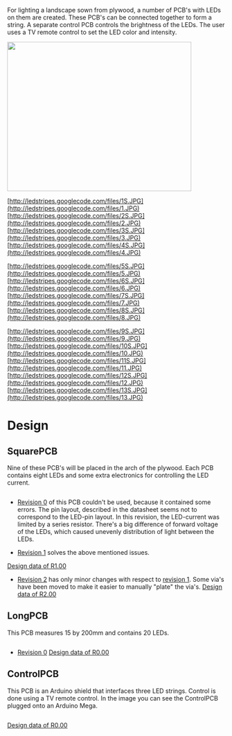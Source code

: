 For lighting a landscape sown from plywood, a number of PCB's with LEDs on them are created.  These PCB's can be connected together to form a string.  A separate control PCB controls the brightness of the LEDs.  The user uses a TV remote control to set the LED color and intensity.

<a href='http://www.youtube.com/watch?feature=player_embedded&v=-IzDMhllZa0' target='_blank'><img src='http://img.youtube.com/vi/-IzDMhllZa0/0.jpg' width='425' height=344 /></a>

[http://ledstripes.googlecode.com/files/1S.JPG](http://ledstripes.googlecode.com/files/1.JPG)
[http://ledstripes.googlecode.com/files/2S.JPG](http://ledstripes.googlecode.com/files/2.JPG)
[http://ledstripes.googlecode.com/files/3S.JPG](http://ledstripes.googlecode.com/files/3.JPG)
[http://ledstripes.googlecode.com/files/4S.JPG](http://ledstripes.googlecode.com/files/4.JPG)


[http://ledstripes.googlecode.com/files/5S.JPG](http://ledstripes.googlecode.com/files/5.JPG)
[http://ledstripes.googlecode.com/files/6S.JPG](http://ledstripes.googlecode.com/files/6.JPG)
[http://ledstripes.googlecode.com/files/7S.JPG](http://ledstripes.googlecode.com/files/7.JPG)
[http://ledstripes.googlecode.com/files/8S.JPG](http://ledstripes.googlecode.com/files/8.JPG)


[http://ledstripes.googlecode.com/files/9S.JPG](http://ledstripes.googlecode.com/files/9.JPG)
[http://ledstripes.googlecode.com/files/10S.JPG](http://ledstripes.googlecode.com/files/10.JPG)
[http://ledstripes.googlecode.com/files/11S.JPG](http://ledstripes.googlecode.com/files/11.JPG)
[http://ledstripes.googlecode.com/files/12S.JPG](http://ledstripes.googlecode.com/files/12.JPG)
[http://ledstripes.googlecode.com/files/13S.JPG](http://ledstripes.googlecode.com/files/13.JPG)



# Design #
## SquarePCB ##
Nine of these PCB's will be placed in the arch of the plywood.  Each PCB contains eight LEDs and some extra electronics for controlling the LED current.

![![](http://ledstripes.googlecode.com/files/SquarePCB_R200_small.png)](http://ledstripes.googlecode.com/files/SquarePCB_R200.png)

  * [Revision 0](https://code.google.com/p/ledstripes/source/detail?r=0) of this PCB couldn't be used, because it contained some errors.  The pin layout, described in the datasheet seems not to correspond to the LED-pin layout.
In this revision, the LED-current was limited by a series resistor.  There's a big difference of forward voltage of the LEDs, which caused unevenly distribution of light between the LEDs.

  * [Revision 1](https://code.google.com/p/ledstripes/source/detail?r=1) solves the above mentioned issues.

[Design data of R1.00](http://ledstripes.googlecode.com/files/SquarePCB_R100.PDF)

  * [Revision 2](https://code.google.com/p/ledstripes/source/detail?r=2) has only minor changes with respect to [revision 1](https://code.google.com/p/ledstripes/source/detail?r=1).  Some via's have been moved to make it easier to manually "plate" the via's.
[Design data of R2.00](http://ledstripes.googlecode.com/files/SquarePCB_R200.PDF)

## LongPCB ##
This PCB measures 15 by 200mm and contains 20 LEDs.

![![](http://ledstripes.googlecode.com/files/LongPCB_R000_small.png)](http://ledstripes.googlecode.com/files/LongPCB_R000.png)

  * [Revision 0](https://code.google.com/p/ledstripes/source/detail?r=0)
[Design data of R0.00](http://ledstripes.googlecode.com/files/LongPCB_R0.00.PDF)

## ControlPCB ##
This PCB is an Arduino shield that interfaces three LED strings.  Control is done using a TV remote control.  In the image you can see the ControlPCB plugged onto an Arduino Mega.

![![](http://ledstripes.googlecode.com/files/ControlPCB_R000_small.png)](http://ledstripes.googlecode.com/files/ControlPCB_R000.png)

[Design data of R0.00](http://ledstripes.googlecode.com/files/ControlPCB_R000.PDF)